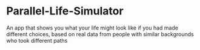 # Parallel-Life-Simulator
An app that shows you what your life might look like if you had made different choices, based on real data from people with similar backgrounds who took different paths
